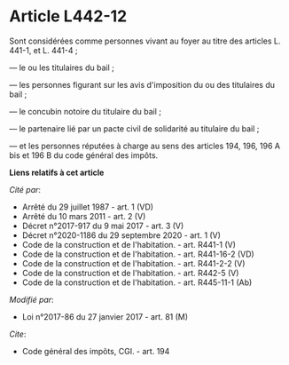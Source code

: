 # Article L442-12

Sont considérées comme personnes vivant au foyer au titre des articles L. 441-1, et L. 441-4 ;

― le ou les titulaires du bail ; 

― les personnes figurant sur les avis d'imposition du ou des titulaires du bail ; 

― le concubin notoire du titulaire du bail ; 

― le partenaire lié par un pacte civil de solidarité au titulaire du bail ; 

― et les personnes réputées à charge au sens des articles 194, 196, 196 A bis et 196 B du code général des impôts.

**Liens relatifs à cet article**

_Cité par_:

  - Arrêté du 29 juillet 1987 - art. 1 (VD)
  - Arrêté du 10 mars 2011 - art. 2 (V)
  - Décret n°2017-917 du 9 mai 2017 - art. 3 (V)
  - Décret n°2020-1186 du 29 septembre 2020 - art. 1 (V)
  - Code de la construction et de l'habitation. - art. R441-1 (V)
  - Code de la construction et de l'habitation. - art. R441-16-2 (VD)
  - Code de la construction et de l'habitation. - art. R441-2-2 (V)
  - Code de la construction et de l'habitation. - art. R442-5 (V)
  - Code de la construction et de l'habitation. - art. R445-11-1 (Ab)

_Modifié par_:

  - Loi n°2017-86 du 27 janvier 2017 - art. 81 (M)

_Cite_:

  - Code général des impôts, CGI. - art. 194
